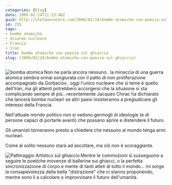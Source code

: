 ```yaml
---
categories: [blog]
date: 2006-02-24T11:23:48Z
guid: http://stefanocecere.com/2006/02/24/bombe-atomiche-con-poesia-sul-ghiaccio/
id: 235
tags:
- bombe atomiche
- disarmo nucleare
- Francia
- Iran
title: bombe atomiche con poesia sul ghiaccio
slug: /2006/02/24/bombe-atomiche-con-poesia-sul-ghiaccio/
---
```


<img src='/wp-content/bomba_atomica.jpg' alt='bomba atomica' align='left' />Non ne parla ancora nessuno.. la minaccia di una guerra atomica sembra ormai songiurata con il patto di non proliferazione accompagnato da Gorbaciov.. oggi l'unico nucleare che si teme è quello dell'Iran, ma gli attenti potrebbero accorgersi che la situaione si sta complicando sempre di più.. recentemente Jacques Chirac ha dichiarato che lancerà bombe nucleari se altri paesi insisteranno a pregiudicare gli interessi della Francia.
  
Nell'attuale mondo politico non si vedono germogli di ideologie (e di persone capaci di portarle avanti) che possano aprire e distendere il futuro.

Gli umanisti torneranno presto a chiedere che nessuno al mondo tenga armi nucleari.
  
Come al solito nessuno starà ad ascoltare, ma ciò non è scoraggiante.

<img src='/wp-content/pattinaggioartistico.jpg' alt='Pattinaggio Artistico sul ghiaccio' align='left' />Mentre le commozioni si susseguono a seguire le poetiche movenze di ballerine sui ghiacci, o la perfetta sincronizzazione di corpo e mente di tanti atleti di tutto il mondo… mi sorge la consapevolezza della bella "distrazione" che ci stanno proponendo, mentre sono lì a calcolare o improvvisare il futuro dell'umanità.